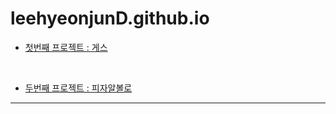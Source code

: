 # leehyeonjunD.github.io

- [첫번째 프로젝트 : 게스](https://hjund.github.io/guess)

​​

- [두번째 프로젝트 : 피자알볼로](https://hjund.github.io/pizzaalvolo)


---

